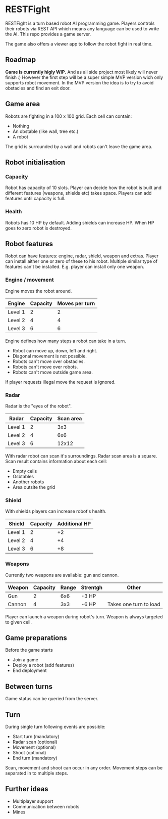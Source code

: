 # RESTFight

RESTFight is a turn based robot AI programming game. Players controls their robots via REST API which means any language can be used to write the AI. This repo provides a game server.

The game also offers a viewer app to follow the robot fight in real time.

## Roadmap

**Game is currently higly WIP.** And as all side project most likely will never finish :) However the first step will be a super simple MVP version wich only supports robot movement. In the MVP version the idea is to try to avoid obstacles and find an exit door.

## Game area

Robots are fighting in a 100 x 100 grid. Each cell can contain:

- Nothing
- An obstable (like wall, tree etc.)
- A robot

The grid is surrounded by a wall and robots can't leave the game area.

## Robot initialisation

### Capacity

Robot has capacity of 10 slots. Player can decide how the robot is built and different features (weapons, shields etc) takes space. Players can add features until capacity is full.

### Health

Robots has 10 HP by default. Adding shields can increase HP. When HP goes to zero robot is destroyed.

## Robot features

Robot can have features: engine, radar, shield, weapon and extras. Player can install aither one or zero of these to his robot. Multiple similar type of features can't be installed. E.g. player can install only one weapon.

### Engine / movement

Engine moves the robot around.

| Engine        | Capacity      | Moves per turn    |
| ------------- |-------------- |-------------------|
| Level 1       | 2             | 2                 |
| Level 2       | 4             | 4                 |
| Level 3       | 6             | 6                 |

Engine defines how many steps a robot can take in a turn. 

* Robot can move up, down, left and right.
* Diagonal movement is not possible.
* Robots can't move over obstacles.
* Robots can't move over robots.
* Robots can't move outside game area.

If player requests illegal move the request is ignored.

### Radar

Radar is the "eyes of the robot".

| Radar         | Capacity      | Scan area         |
| ------------- |-------------- |-------------------|
| Level 1       | 2             | 3x3               |
| Level 2       | 4             | 6x6               |
| Level 3       | 6             | 12x12             |

With radar robot can scan it's surroundings. Radar scan area is a square. Scan result contains information about each cell:

* Empty cells
* Osbtables
* Another robots
* Area outsite the grid

### Shield

With shields players can increase robot's health.

| Shield         | Capacity      | Additional HP     |
| ------------- |-------------- |-------------------|
| Level 1       | 2             | +2                |
| Level 2       | 4             | +4                |
| Level 3       | 6             | +8                |

### Weapons

Currently two weapons are available: gun and cannon.

| Weapon        | Capacity      | Range             | Strentgh       | Other                  |
| ------------- |-------------- |-------------------|----------------|------------------------|
| Gun           | 2             | 6x6               | -3 HP          |                        |
| Cannon        | 4             | 3x3               | -6 HP          | Takes one turn to load |

Player can launch a weapon during robot's turn. Weapon is always targeted to given cell. 

## Game preparations

Before the game starts

* Join a game
* Deploy a robot (add features)
* End deployment

## Between turns

Game status can be queried from the server.

## Turn

During single turn following events are possible:

* Start turn (mandatory)
* Radar scan (optional)
* Movement (optional)
* Shoot (optional)
* End turn (mandatory)

Scan, movement and shoot can occur in any order. Movement steps can be separated in to multiple steps. 

## Further ideas

* Multiplayer support
* Communication between robots
* Mines
